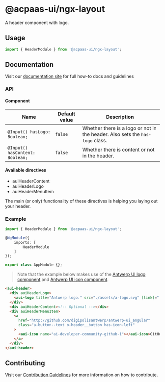 # @acpaas-ui/ngx-layout

A header component with logo.

## Usage

```typescript
import { HeaderModule } from '@acpaas-ui/ngx-layout';
```

## Documentation

Visit our [documentation site](https://antwerp-ui.digipolis.be/) for full how-to docs and guidelines

### API

#### Component

| Name                            | Default value | Description                                                                   |
| ------------------------------- | ------------- | ----------------------------------------------------------------------------- |
| `@Input() hasLogo: Boolean;`    | `false`       | Whether there is a logo or not in the header. Also sets the `has-logo` class. |
| `@Input() hasContent: Boolean;` | `false`       | Whether there is content or not in the header.                                |

#### Available directives

- auiHeaderContent
- auiHeaderLogo
- auiHeaderMenuItem

The main (or only) functionality of these directives is helping you laying out your header.

### Example

```typescript
import { HeaderModule } from '@acpaas-ui/ngx-layout';

@NgModule({
    imports: [
        HeaderModule
    ]
});

export class AppModule {};
```

> Note that the example below makes use of the [Antwerp UI logo component](../../../../logo/README.md) and [Antwerp UI icon component](../../../../icon/README.md).

```html
<aui-header>
  <div auiHeaderLogo>
    <aui-logo title="Antwerp logo." src="./assets/a-logo.svg" [link]="'/'"></aui-logo>
  </div>
  <div auiHeaderContent><!-- Optional --></div>
  <div auiHeaderMenuItem>
    <a
      href="http://github.com/digipolisantwerp/antwerp-ui_angular"
      class="a-button--text o-header__button has-icon-left"
    >
      <aui-icon name="ai-developer-community-github-1"></aui-icon>GitHub
    </a>
  </div>
</aui-header>
```

## Contributing

Visit our [Contribution Guidelines](../../../../../CONTRIBUTING.md) for more information on how to contribute.

